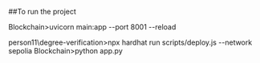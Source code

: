##To run the project

Blockchain>uvicorn main:app --port 8001 --reload

person11\degree-verification>npx hardhat run scripts/deploy.js --network sepolia
Blockchain>python app.py

